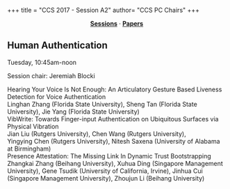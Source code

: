 +++
title = "CCS 2017 - Session A2"
author= "CCS PC Chairs"
+++
<center><a href="/sessions"><b>Sessions</b></a> &middot; <a href="/papers"><b>Papers</b></a></center>
<p>
<h2>Human Authentication</h2>Tuesday, 10:45am-noon<p>Session chair: Jeremiah Blocki<div class="bpaper"><span class="ptitle">Hearing Your Voice Is Not Enough: An Articulatory Gesture Based Liveness Detection for Voice Authentication</span></br><div class="pblock"><span class="author">Linghan&nbsp;Zhang</span> <span class="institution">(Florida State University)</span>, <span class="author">Sheng&nbsp;Tan</span> <span class="institution">(Florida State University)</span>, <span class="author">Jie&nbsp;Yang</span> <span class="institution">(Florida State University)</span><br><div class="pextra"></div></div></div><div class="bpaper"><span class="ptitle">VibWrite: Towards Finger-input Authentication on Ubiquitous Surfaces via Physical Vibration</span></br><div class="pblock"><span class="author">Jian&nbsp;Liu</span> <span class="institution">(Rutgers University)</span>, <span class="author">Chen&nbsp;Wang</span> <span class="institution">(Rutgers University)</span>, <span class="author">Yingying&nbsp;Chen</span> <span class="institution">(Rutgers University)</span>, <span class="author">Nitesh&nbsp;Saxena</span> <span class="institution">(University of Alabama at Birmingham)</span><br><div class="pextra"></div></div></div><div class="bpaper"><span class="ptitle">Presence Attestation: The Missing Link In Dynamic Trust Bootstrapping</span></br><div class="pblock"><span class="author">Zhangkai&nbsp;Zhang</span> <span class="institution">(Beihang University)</span>, <span class="author">Xuhua&nbsp;Ding</span> <span class="institution">(Singapore Management University)</span>, <span class="author">Gene&nbsp;Tsudik</span> <span class="institution">(University of California, Irvine)</span>, <span class="author">Jinhua&nbsp;Cui</span> <span class="institution">(Singapore Management University)</span>, <span class="author">Zhoujun&nbsp;Li</span> <span class="institution">(Beihang University)</span><br><div class="pextra"></div></div></div>